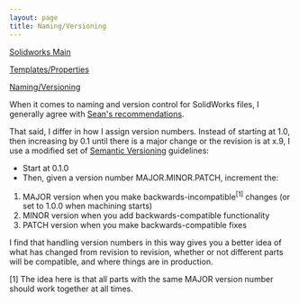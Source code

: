 ```yaml
---
layout: page
title: Naming/Versioning
---
```


[Solidworks Main](https://sites.google.com/site/tayloredwardpeterson/tutorials/solidworks)

[Templates/Properties](https://sites.google.com/site/raintomudd/tutorials/solidworks-templatesandproperties)

[Naming/Versioning](https://sites.google.com/site/tayloredwardpeterson/tutorials/solidworks/namingversioning)

When it comes to naming and version control for SolidWorks files, I generally agree with [Sean's recommendations](https://sites.google.com/site/raintomudd/tutorials/solidworks-namingandversions). 

That said, I differ in how I assign version numbers. Instead of starting at 1.0, then increasing by 0.1 until there is a major change or the revision is at x.9, I use a modified set of [Semantic Versioning](http://semver.org/) guidelines: 

- Start at 0.1.0
- Then, given a version number MAJOR.MINOR.PATCH, increment the:

1. MAJOR version when you make backwards-incompatible<sup><span class="c3">[1]</span></sup> changes (or set to 1.0.0 when machining starts)
2. MINOR version when you add backwards-compatible functionality
3. PATCH version when you make backwards-compatible fixes

I find that handling version numbers in this way gives you a better idea of what has changed from revision to revision, whether or not different parts will be compatible, and where things are in production. 

[1] The idea here is that all parts with the same MAJOR version number should work together at all times. 
